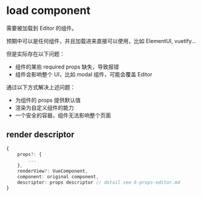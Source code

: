 # load component

需要被加载到 Editor 的组件。

预期中可以是任何组件，并且加载进来直接可以使用，比如 ElementUI, vuetify...

但是实际存在以下问题：

- 组件的某些 required props 缺失，导致报错
- 组件会影响整个 UI，比如 modal 组件，可能会覆盖 Editor

通过以下方式解决上述问题：

- 为组件的 props 提供默认值
- 渲染为自定义组件的能力
- 一个安全的容器，组件无法影响整个页面

## render descriptor

```ts
{
	props?: {
		...
	},
	renderView?: VueComponent,
	component: original component,
	descriptor: props descriptor // detail see 6-props-editor.md
}
```
